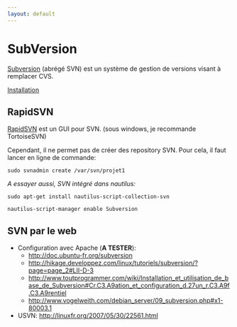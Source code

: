 ```yaml
---
layout: default
---
```


# SubVersion

[Subversion](http://doc.ubuntu-fr.org/subversion) (abrégé SVN) est un système de gestion de versions visant à remplacer CVS.

[Installation](apt://subversion)

## RapidSVN

[RapidSVN](apt://rapidsvn) est un GUI pour SVN. (sous windows, je recommande TortoiseSVN)

Cependant, il ne permet pas de créer des repository SVN. Pour cela, il faut lancer en ligne de commande:

    sudo svnadmin create /var/svn/projet1

*A essayer aussi, SVN intégré dans nautilus:*

`sudo apt-get install nautilus-script-collection-svn`

`nautilus-script-manager enable Subversion`

## SVN par le web

- Configuration avec Apache (**A TESTER**):
  - <http://doc.ubuntu-fr.org/subversion>
  - <http://hikage.developpez.com/linux/tutoriels/subversion/?page=page_2#LII-D-3>
  - <http://www.toutprogrammer.com/wiki/Installation_et_utilisation_de_base_de_Subversion#Cr.C3.A9ation_et_configuration_d.27un_r.C3.A9f.C3.A9rentiel>
  - <http://www.vogelweith.com/debian_server/09_subversion.php#x1-80003.1>
- USVN: <http://linuxfr.org/2007/05/30/22561.html>